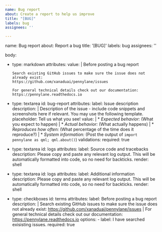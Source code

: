 ```yaml
---
name: Bug report
about: Create a report to help us improve
title: "[BUG]"
labels: bug
assignees: ''

---
```


name: Bug report
about: Report a bug
title: '[BUG]'
labels: bug
assignees: ''

body:
  - type: markdown
    attributes:
      value: |
        Before posting a bug report

        Search existing GitHub issues to make sure the issue does not already exist:
        https://github.com/xanaduai/pennylane/issues

        For general technical details check out our documentation:
        https://pennylane.readthedocs.io
  - type: textarea
    id: bug-report
    attributes:
      label: Issue description
      description: |
        Description of the issue - include code snippets and screenshots here if relevant. You may use the following template.
      placeholder: Tell us what you see!
      value: |
        * *Expected behavior:* (What you expect to happen)
        |
        * *Actual behavior:* (What actually happens)
        |
        * *Reproduces how often:* (What percentage of the time does it reproduce?)
        |
        * *System information:* (Post the output of `import pennylane as qml; qml.about()`)
    validations:
      required: true
  - type: textarea
    id: logs
    attributes:
      label: Source code and tracebacks
      description: Please copy and paste any relevant log output. This will be automatically formatted into code, so no need for backticks.
      render: shell
  - type: textarea
    id: logs
    attributes:
      label: Additional information
      description: Please copy and paste any relevant log output. This will be automatically formatted into code, so no need for backticks.
      render: shell
  - type: checkboxes
    id: terms
    attributes:
      label: Before posting a bug report
      description: |
        Search existing GitHub issues to make sure the issue does not already exist:
        https://github.com/xanaduai/pennylane/issues
        |
        For general technical details check out our documentation:
        https://pennylane.readthedocs.io
      options:
        - label: I have searched exisisting issues.
          required: true
